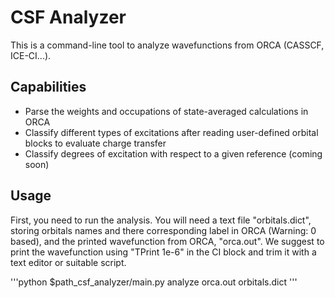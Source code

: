 # CSF Analyzer

This is a command-line tool to analyze wavefunctions from ORCA (CASSCF, ICE-CI...).

## Capabilities

* Parse the weights and occupations of state-averaged calculations in ORCA
* Classify different types of excitations after reading user-defined orbital blocks to evaluate charge transfer
* Classify degrees of excitation with respect to a given reference (coming soon)

## Usage
First, you need to run the analysis. You will need a text file "orbitals.dict", storing orbitals names and there corresponding label in ORCA (Warning: 0 based), and the printed wavefunction from ORCA, "orca.out".
We suggest to print the wavefunction using "TPrint 1e-6" in the CI block and trim it with a text editor or suitable script.


'''python $path_csf_analyzer/main.py analyze orca.out orbitals.dict
'''
